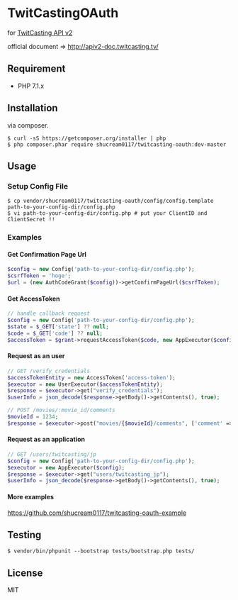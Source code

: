 # TwitCastingOAuth

for [TwitCasting API v2](http://twitcasting.tv/indexapiv2.php)

official document => http://apiv2-doc.twitcasting.tv/

## Requirement

- PHP 7.1.x

## Installation
via composer.

```console
$ curl -sS https://getcomposer.org/installer | php
$ php composer.phar require shucream0117/twitcasting-oauth:dev-master
```

## Usage

### Setup Config File

```console
$ cp vendor/shucream0117/twitcasting-oauth/config/config.template path-to-your-config-dir/config.php
$ vi path-to-your-config-dir/config.php # put your ClientID and ClientSecret !!
```

### Examples

#### Get Confirmation Page Url

```php
$config = new Config('path-to-your-config-dir/config.php');
$csrfToken = 'hoge';
$url = (new AuthCodeGrant($config))->getConfirmPageUrl($csrfToken);
```

#### Get AccessToken

```php
// handle callback request
$config = new Config('path-to-your-config-dir/config.php');
$state = $_GET['state'] ?? null;
$code = $_GET['code'] ?? null;
$accessToken = $grant->requestAccessToken($code, new AppExecutor($config));
```

#### Request as an user

```php
// GET /verify_credentials
$accessTokenEntity = new AccessToken('access-token');
$executor = new UserExecutor($accessTokenEntity);
$response = $executor->get("verify_credentials");
$userInfo = json_decode($response->getBody()->getContents(), true);

// POST /movies/:movie_id/comments
$movieId = 1234;
$response = $executor->post("movies/{$movieId}/comments", ['comment' => 'hello!!']);
```

#### Request as an application

```php
// GET /users/twitcasting/jp
$config = new Config('path-to-your-config-dir/config.php');
$executor = new AppExecutor($config);
$response = $executor->get("users/twitcasting_jp");
$userInfo = json_decode($response->getBody()->getContents(), true);
```

#### More examples

https://github.com/shucream0117/twitcasting-oauth-example

## Testing

```console
$ vendor/bin/phpunit --bootstrap tests/bootstrap.php tests/
```

## License
MIT

